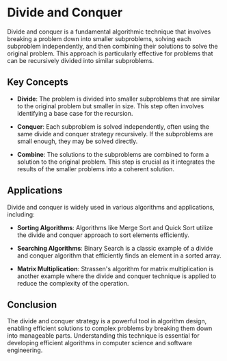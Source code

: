 # Divide and Conquer

Divide and conquer is a fundamental algorithmic technique that involves breaking a problem down into smaller subproblems, solving each subproblem independently, and then combining their solutions to solve the original problem. This approach is particularly effective for problems that can be recursively divided into similar subproblems.

## Key Concepts

- **Divide**: The problem is divided into smaller subproblems that are similar to the original problem but smaller in size. This step often involves identifying a base case for the recursion.

- **Conquer**: Each subproblem is solved independently, often using the same divide and conquer strategy recursively. If the subproblems are small enough, they may be solved directly.

- **Combine**: The solutions to the subproblems are combined to form a solution to the original problem. This step is crucial as it integrates the results of the smaller problems into a coherent solution.

## Applications

Divide and conquer is widely used in various algorithms and applications, including:

- **Sorting Algorithms**: Algorithms like Merge Sort and Quick Sort utilize the divide and conquer approach to sort elements efficiently.

- **Searching Algorithms**: Binary Search is a classic example of a divide and conquer algorithm that efficiently finds an element in a sorted array.

- **Matrix Multiplication**: Strassen's algorithm for matrix multiplication is another example where the divide and conquer technique is applied to reduce the complexity of the operation.

## Conclusion

The divide and conquer strategy is a powerful tool in algorithm design, enabling efficient solutions to complex problems by breaking them down into manageable parts. Understanding this technique is essential for developing efficient algorithms in computer science and software engineering.
